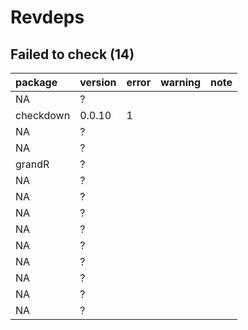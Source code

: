 # Revdeps

## Failed to check (14)

|package   |version |error |warning |note |
|:---------|:-------|:-----|:-------|:----|
|NA        |?       |      |        |     |
|checkdown |0.0.10  |1     |        |     |
|NA        |?       |      |        |     |
|NA        |?       |      |        |     |
|grandR    |?       |      |        |     |
|NA        |?       |      |        |     |
|NA        |?       |      |        |     |
|NA        |?       |      |        |     |
|NA        |?       |      |        |     |
|NA        |?       |      |        |     |
|NA        |?       |      |        |     |
|NA        |?       |      |        |     |
|NA        |?       |      |        |     |
|NA        |?       |      |        |     |

